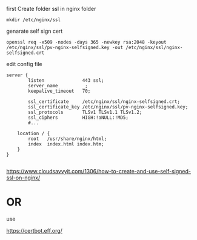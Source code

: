 first Create folder ssl in nginx folder
```
mkdir /etc/nginx/ssl
```
genarate self sign cert
```
openssl req -x509 -nodes -days 365 -newkey rsa:2048 -keyout /etc/nginx/ssl/pv-nginx-selfsigned.key -out /etc/nginx/ssl/nginx-selfsigned.crt
```
edit config file
```
server {
        listen              443 ssl;
        server_name         _;
        keepalive_timeout   70;

        ssl_certificate     /etc/nginx/ssl/nginx-selfsigned.crt;
        ssl_certificate_key /etc/nginx/ssl/pv-nginx-selfsigned.key;
        ssl_protocols       TLSv1 TLSv1.1 TLSv1.2;
        ssl_ciphers         HIGH:!aNULL:!MD5;
        #...

    location / {
        root   /usr/share/nginx/html;
        index  index.html index.htm;
    }
}


```
https://www.cloudsavvyit.com/1306/how-to-create-and-use-self-signed-ssl-on-nginx/
# OR
use

https://certbot.eff.org/


